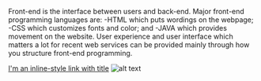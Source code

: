 Front-end is the interface between users and back-end.
Major front-end programming languages are:
 -HTML which puts wordings on the webpage;
 -CSS which customizes fonts and color; and
 -JAVA which provides movement on the website.
 User experience and user interface which matters a lot for recent web services can be provided mainly through how you structure front-end programming.  
 
[I'm an inline-style link with title](https://blog.thinkful.com/post/56787581040/interview-with-peter-bell-curriculum-designer-for)
![alt text](http://media.tumblr.com/3dca35600a10d930b4cea1a1b98829ea/tumblr_inline_mqpccddBBG1qz4rgp.png) 

 

